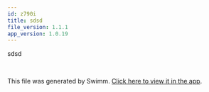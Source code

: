 ```yaml
---
id: z790i
title: sdsd
file_version: 1.1.1
app_version: 1.0.19
---
```


sdsd

<br/>

This file was generated by Swimm. [Click here to view it in the app](https://app.swimm.io/repos/Z2l0aHViJTNBJTNBYmFja2VuZC1zd2ltbSUzQSUzQXJpY2FyZG9sb3Blemc=/docs/z790i).
